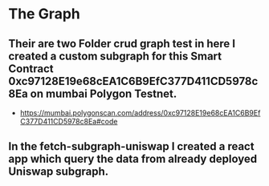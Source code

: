 # The Graph
## Their are two Folder crud graph test in here I created a custom subgraph for this Smart Contract 0xc97128E19e68cEA1C6B9EfC377D411CD5978c8Ea on mumbai Polygon Testnet.
- https://mumbai.polygonscan.com/address/0xc97128E19e68cEA1C6B9EfC377D411CD5978c8Ea#code
## In the fetch-subgraph-uniswap I created a react app which query the data from already deployed Uniswap subgraph.
